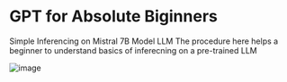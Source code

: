 # GPT for Absolute Biginners
Simple Inferencing on Mistral 7B Model LLM
The procedure here helps a beginner to understand basics of inferecning on a pre-trained LLM

![image](https://github.com/mayinikkool/GPTforAbsoluteBiginners/assets/63264022/bac72515-0802-4efa-8e13-49ab93014019)
